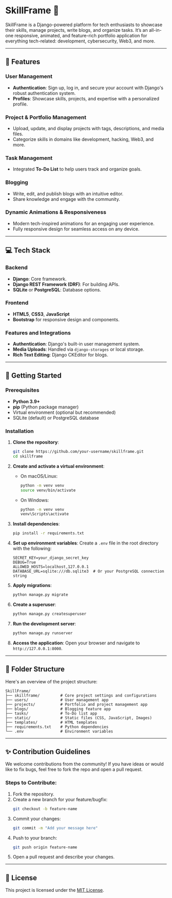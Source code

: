 
# SkillFrame 🚀

SkillFrame is a Django-powered platform for tech enthusiasts to showcase their skills, manage projects, write blogs, and organize tasks. It’s an all-in-one responsive, animated, and feature-rich portfolio application for everything tech-related: development, cybersecurity, Web3, and more.

---

## 🌟 Features

### User Management
- **Authentication**: Sign up, log in, and secure your account with Django's robust authentication system.
- **Profiles**: Showcase skills, projects, and expertise with a personalized profile.

### Project & Portfolio Management
- Upload, update, and display projects with tags, descriptions, and media files.
- Categorize skills in domains like development, hacking, Web3, and more.

### Task Management
- Integrated **To-Do List** to help users track and organize goals.

### Blogging
- Write, edit, and publish blogs with an intuitive editor.
- Share knowledge and engage with the community.

### Dynamic Animations & Responsiveness
- Modern tech-inspired animations for an engaging user experience.
- Fully responsive design for seamless access on any device.

---

## 💻 Tech Stack

### Backend
- **Django**: Core framework.
- **Django REST Framework (DRF)**: For building APIs.
- **SQLite** or **PostgreSQL**: Database options.

### Frontend
- **HTML5**, **CSS3**, **JavaScript**
- **Bootstrap** for responsive design and components.

### Features and Integrations
- **Authentication**: Django's built-in user management system.
- **Media Uploads**: Handled via `django-storages` or local storage.
- **Rich Text Editing**: Django CKEditor for blogs.

---

## 🚀 Getting Started

### Prerequisites
- **Python 3.9+**
- **pip** (Python package manager)
- Virtual environment (optional but recommended)
- SQLite (default) or PostgreSQL database

### Installation
1. **Clone the repository**:
   ```bash
   git clone https://github.com/your-username/skillframe.git
   cd skillframe
   ```

2. **Create and activate a virtual environment**:
   - On macOS/Linux:
     ```bash
     python -m venv venv
     source venv/bin/activate
     ```
   - On Windows:
     ```bash
     python -m venv venv
     venv\Scripts\activate
     ```

3. **Install dependencies**:
   ```bash
   pip install -r requirements.txt
   ```

4. **Set up environment variables**:
   Create a `.env` file in the root directory with the following:
   ```plaintext
   SECRET_KEY=your_django_secret_key
   DEBUG=True
   ALLOWED_HOSTS=localhost,127.0.0.1
   DATABASE_URL=sqlite:///db.sqlite3  # Or your PostgreSQL connection string
   ```

5. **Apply migrations**:
   ```bash
   python manage.py migrate
   ```

6. **Create a superuser**:
   ```bash
   python manage.py createsuperuser
   ```

7. **Run the development server**:
   ```bash
   python manage.py runserver
   ```

8. **Access the application**:
   Open your browser and navigate to `http://127.0.0.1:8000`.

---

## 📁 Folder Structure

Here's an overview of the project structure:

```
SkillFrame/
├── skillframe/         # Core project settings and configurations
├── users/              # User management app
├── projects/           # Portfolio and project management app
├── blogs/              # Blogging feature app
├── tasks/              # To-Do list app
├── static/             # Static files (CSS, JavaScript, Images)
├── templates/          # HTML templates
├── requirements.txt    # Python dependencies
└── .env                # Environment variables
```

---

## ✨ Contribution Guidelines

We welcome contributions from the community! If you have ideas or would like to fix bugs, feel free to fork the repo and open a pull request.

### Steps to Contribute:
1. Fork the repository.
2. Create a new branch for your feature/bugfix:
   ```bash
   git checkout -b feature-name
   ```
3. Commit your changes:
   ```bash
   git commit -m "Add your message here"
   ```
4. Push to your branch:
   ```bash
   git push origin feature-name
   ```
5. Open a pull request and describe your changes.

---

## 📜 License

This project is licensed under the [MIT License](https://opensource.org/licenses/MIT).
